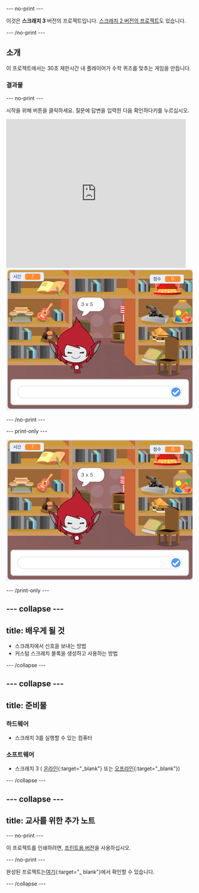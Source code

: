 --- no-print ---

이것은 **스크래치 3** 버전의 프로젝트입니다. [스크래치 2 버전의 프로젝트](https://projects.raspberrypi.org/ko-KR/projects/brain-game-scratch2)도 있습니다.

--- /no-print ---

## 소개

이 프로젝트에서는 30초 제한시간 내 플레이어가 수학 퀴즈를 맞추는 게임을 만듭니다.

### 결과물

--- no-print ---

시작을 위해 버튼을 클릭하세요. 질문에 답변을 입력한 다음 <kbd>확인하다</kbd>키를 누르십시오.

<div class="scratch-preview">
  <iframe allowtransparency="true" width="485" height="402" src="https://scratch.mit.edu/projects/embed/386294361/?autostart=false" frameborder="0" scrolling="no"></iframe>
  <img src="images/brain-final.png">
</div>

--- /no-print ---

--- print-only ---

![두뇌 게임](images/brain-final.png)

--- /print-only ---

--- collapse ---
---
title: 배우게 될 것
---

+ 스크래치에서 신호을 보내는 방법
+ 커스텀 스크래치 블록을 생성하고 사용하는 방법

--- /collapse ---

--- collapse ---
---
title: 준비물
---

### 하드웨어

+ 스크래치 3를 실행할 수 있는 컴퓨터

### 소프트웨어

+ 스크래치 3 ( [온라인](https://rpf.io/scratchon){:target="_blank"} 또는 [오프라인](https://rpf.io/scratchoff){:target="_blank"})

--- /collapse ---

--- collapse ---
---
title: 교사를 위한 추가 노트
---

--- no-print ---

이 프로젝트를 인쇄하려면, [프린트용 버전](https://projects.raspberrypi.org/ko-KR/projects/brain-game/print)을 사용하십시오.

--- /no-print ---

완성된 프로젝트는[여기](https://rpf.io/p/ko-KR/brain-game-get){:target="_ blank"}에서 확인할 수 있습니다.

--- /collapse ---